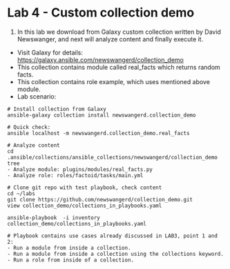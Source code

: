 # Lab 4 - Custom collection demo

1. In this lab we download from Galaxy custom collection written by David Newswanger, and next will analyze content and finally execute it.
- Visit Galaxy for details:  https://galaxy.ansible.com/newswangerd/collection_demo
- This collection contains module called real_facts which returns random facts.
- This collection contains role example, which uses mentioned above module.
- Lab scenario:
```
# Install collection from Galaxy
ansible-galaxy collection install newswangerd.collection_demo

# Quick check:
ansible localhost -m newswangerd.collection_demo.real_facts

# Analyze content
cd .ansible/collections/ansible_collections/newswangerd/collection_demo
tree
- Analyze module: plugins/modules/real_facts.py
- Analyze role: roles/factoid/tasks/main.yml

# Clone git repo with test playbook, check content
cd ~/labs
git clone https://github.com/newswangerd/collection_demo.git
view collection_demo/collections_in_playbooks.yaml

ansible-playbook  -i inventory collection_demo/collections_in_playbooks.yaml

# Playbook contains use cases already discussed in LAB3, point 1 and 2:
- Run a module from inside a collection.
- Run a module from inside a collection using the collections keyword.
- Run a role from inside of a collection.

```
